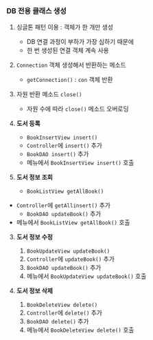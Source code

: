 ### DB 전용 클래스 생성

1. 싱글톤 패턴 이용 : 객체가 한 개만 생성

   - DB 연결 과정이 부하가 가장 심하기 때문에
   - 한 번 생성된 연결 객체 계속 사용
     

2. ```Connection``` 객체 생성해서 반환하는 메소드

   - ```getConnection()``` : ``con`` 객체 반환

3. 자원 반환 메소드 ``close()``

   - 자원 수에 따라 ``close()`` 메소드 오버로딩

     

1. **도서 등록**

   - ``BookInsertView insert()``
   - ``Controller``에 ``insert()`` 추가
   - ``BookDAO insert()`` 추가
   - 메뉴에서 ``BookInsertView insert()`` 호출

   

2. **도서 정보 조회**

   - ``BookListView getAllBook()``
- ``Controller``에 ``getAllinsert()`` 추가
   - ``BookDAO updateBook()`` 추가
- 메뉴에서 ``BookListView getAllBook()`` 호출
   

   
3. **도서 정보 수정**

   1. ``BookUpdateView updateBook()``
   2. ``Controller``에 ``updateBook()`` 추가
   3. ``BookDAO updateBook()`` 추가
   4. 메뉴에서 ``BookUpdateView updateBook()`` 호출
      

4. **도서 정보 삭제**

   1. ``BookDeleteView delete()``
   2. ``Controller``에 ``delete()`` 추가
   3. ``BookDAO delete()`` 추가
   4. 메뉴에서 ``BookDeleteView delete()`` 호출